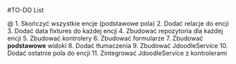 #TO-DO List

@ 1. Skończyć wszystkie encje (podstawowe pola)
2. Dodać relacje do encji
3. Dodać data fixtures do każdej encji
4. Zbudować repozytoria dla każdej encji
5. Zbudować kontrolery
6. Zbudować formularze
7. Zbudować __podstawowe__ widoki
8. Dodać tłumaczenia
9. Zbudować JdoodleService
10. Dodać ostatnie pola do encji
11. Zintegrować JdoodleService z kontrolerami